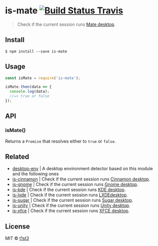 # is-mate [![Build Status Travis](https://travis-ci.org/t1st3/is-mate.svg?branch=master)](https://travis-ci.org/t1st3/is-mate)

> Check if the current session runs [Mate desktop](http://mate-desktop.com/).


## Install

```
$ npm install --save is-mate
```


## Usage

```js
const isMate = require('is-mate');

isMate.then(data => {
  console.log(data);
  //=> true or false
});
```


## API

### isMate()

Returns a `Promise` that resolves either to `true` or `false`.


## Related

* [desktop-env](https://github.com/t1st3/desktop-env) | A desktop environment detector based on this module and the following ones
* [is-cinnamon](https://github.com/t1st3/is-cinnamon) | Check if the current session runs [Cinnamon desktop](https://github.com/linuxmint/Cinnamon).
* [is-gnome](https://github.com/t1st3/is-gnome) | Check if the current session runs [Gnome desktop](https://www.gnome.org/).
* [is-kde](https://github.com/t1st3/is-kde) | Check if the current session runs [KDE desktop](https://www.kde.org/).
* [is-lxde](https://github.com/t1st3/is-lxde) | Check if the current session runs [LXDEdesktop](http://lxde.org/).
* [is-sugar](https://github.com/t1st3/is-sugar) | Check if the current session runs [Sugar desktop](https://www.sugarlabs.org/).
* [is-unity](https://github.com/t1st3/is-unity) | Check if the current session runs [Unity desktop](https://unity.ubuntu.com/).
* [is-xfce](https://github.com/t1st3/is-xfce) | Check if the current session runs [XFCE desktop](https://www.xfce.org/).


## License

MIT © [t1st3](https://t1st3.com)

